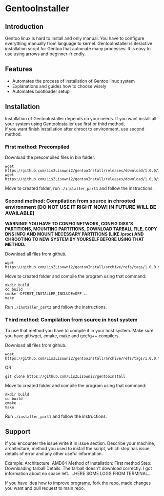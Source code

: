 # GentooInstaller

## Introduction

Gentoo linux is hard to install and only manual. You have to configure everything manually from language to kernel.
GentooInstaller is iteractive installation script for Gentoo that automate many processes.
It is easy to use using arrows and beginner-friendly.

## Features

- Automates the process of installation of Gentoo linux system
- Explanations and guides how to choose wisely
- Automates bootloader setup

## Installation

Installation of GentooInstaller depends on your needs. If you want install all your system using GentooInstaller use first or third method,<br>
if you want finish installation after chroot to environment, use second method.

### First method: Precompiled

Download the precompiled files in bin folder.

```
wget https://github.com/LisZLisowni2/gentooInstall/releases/download/1.0.0/installer_part1
wget https://github.com/LisZLisowni2/gentooInstall/releases/download/1.0.0/installer_part2
```

Move to created folder, run `./installer_part1` and follow the instructions.

### Second method: Compilation from source in chrooted environment (DO NOT USE IT RIGHT NOW! IN FUTURE WILL BE AVAILABLE)

**WARNING! YOU HAVE TO CONFIG NETWORK, CONFIG DISK'S PARTITIONS, MOUNTING PARTITIONS, DOWNLOAD TARBALL FILE, COPY DNS INFO AND MOUNT NECESSARY PARTITIONS (LIKE /proc) AND CHROOTING TO NEW SYSTEM BY YOURSELF BEFORE USING THAT METHOD.**

Download all files from github.

```
wget https://github.com/LisZLisowni2/gentooInstall/archive/refs/tags/1.0.0.tar.gz
```

Move to created folder and compile the program using that command:

```
mkdir build
cd build
cmake -DFIRST_INSTALLER_INCLUDE=OFF ..
make
```

Run `./installer_part2` and follow the instructions.

### Third method: Compilation from source in host system

To use that method you have to compile it in your host system. Make sure you have git/wget, cmake, make and gcc/g++ compilers.

Download all files from github.

```
wget https://github.com/LisZLisowni2/gentooInstall/archive/refs/tags/1.0.0.tar.gz
```
OR
```
git clone https://github.com/LisZLisowni2/gentooInstall
```

Move to created folder and compile the program using that command:

```
mkdir build 
cd build
cmake ..
make
```

Run `./installer_part1` and follow the instructions.

## Support 

If you encounter the issue write it in issue section. Describe your machine, architecture, method you used to install the script, which step has issue, details of error and any other useful information.

Example:
Architecture: AMD64
Method of installation: First method
Step: Downloading tarball
Details: The tarball doesn't download correctly. I got information about no space left.
...HERE SOME LOGS FROM TERMINAL...

If you have idea how to improve programe, fork the repo, made changes you want and pull request to main repo.
